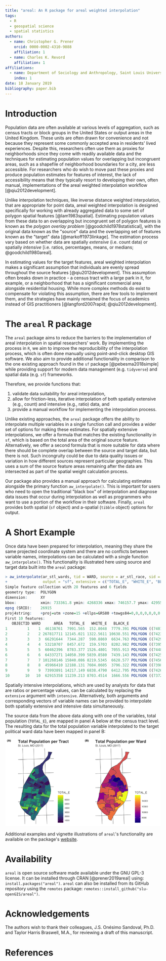 ```yaml
---
title: "areal: An R package for areal weighted interpolation"
tags:
  - R
  - geospatial science
  - spatial statistics
authors:
  - name: Christopher G. Prener
    orcid: 0000-0002-4310-9888
    affiliation: 1
  - name: Charles K. Revord
    affiliation: 1
affiliations:
  - name: Department of Sociology and Anthropology, Saint Louis University
    index: 1
date: 18 January 2019
bibliography: paper.bib
---
```


# Introduction
Population data are often available at various levels of aggregation, such as census tracts or block groups in the United States or output areas in the United Kingdom. These units are often drawn for convenience and not because they represent some commonly accepted area in residents' lived experiences. Despite this, researchers often use them as proxies for neighborhoods since they come with readily available data and the techniques for estimating population values for overlapping but incongruent areas, such as a shapefile of neighborhood boundaries for a city, are less accessible. For researchers who do wish to move past these proxies and produce population estimates for features of interest, the lack of accessibility means that they typically resort to developing their own, often manual, implementations of the areal weighted interpolation workflow [@qiu2012development]. 

Unlike interpolation techniques, like inverse distance weighted interpolation, that are appropriate for point data, areal weighted interpolation is designed specifically for working with already aggregated data to some set of polygon spatial features [@lam1983spatial]. Estimating population values from these data to an overlapping but incongruent set of polygon features is known as the *polygon overlay problem* [@goodchild1978statistical], with the original data known as the "source" data and the overlapping set of features known as the "target" data [@markoff1973linkage]. The estimation process vary based on whether data are spatially *extensive* (i.e. count data) or spatially *intensive* [i.e. ratios, percentages, means, or medians; @goodchild1980areal].

In estimating values for the target features, areal weighted interpolation makes a significant assumption that individuals are evenly spread throughout the source features [@qiu2012development]. This assumption often breaks down in practice - a census tract with a large park in it, for example, or a neighborhood that has a significant commercial area alongside residential housing. While more complex methods do exist to compensate for violating this assumption, there are few tools to implement them, and the strategies have mainly remained the focus of academics instead of GIS practitioners [@langford2007rapid; @qiu2012development].

# The `areal` R package
The `areal` package aims to reduce the barriers to the implementation of areal interpolation in spatial researchers' work. By implementing the process in `R`, we aim to improve the reproducibility of the interpolation process, which is often done manually using point-and-click desktop GIS software. We also aim to provide additional functionality in comparison to the one existing approach found in the `sf` package [@pebesma2018simple] while providing support for modern data management (e.g. `tidyverse`) and spatial data (e.g. `sf`) frameworks. 

Therefore, we provide functions that:

1. validate data suitability for areal interpolation,
2. allow for friction-less, iterative interpolation of both spatially extensive (e.g., count) and intensive (e.g., ratio) data, and
3. provide a manual workflow for implementing the interpolation process.

Unlike existing approaches, the `areal` package offers the ability to interpolate multiple variables in a single function call and provides a wider set of options for making these estimates. For spatially extensive interpolations, we offer a formula that matches the existing functionality in `sf`, which is based on the total area of the original source feature. Alternatively, we offer a second formula that is more suitable for data where there should be complete overlap between the source and target data, but there is not. Such incongruity could be due to data quality issues or variation in how different sources represent particular geographies. This uses a sum of the source feature areas remaining after the data are intersected as part of the spatial weight calculation process.

Our package also provides a manual approach for calculating estimates alongside the primary function `aw_interpolate()`. This is important for users who need to open the traditional "black box" of interpolation and diagnose data issues that occur during interpolation as well as programmers who want to use a portion of the workflow in their software. Finally, `areal` provides both spatial (`sf` object) and a-spatial (`tibble` object) options for output.

# A Short Example
Once data have been prepared for interpolation, meaning they share the same projected coordinate system and there are no conflicts between variable names, interpolations can be calculated with a single function `aw_interpolate()`. This functionality is illustrated here using source and target data built into the `areal` package:

```r
> aw_interpolate(ar_stl_wards, tid = WARD, source = ar_stl_race, sid = GEOID, weight = "sum",
+                output = "sf", extensive = c("TOTAL_E", "WHITE_E", "BLACK_E"))
Simple feature collection with 28 features and 6 fields
geometry type:  POLYGON
dimension:      XY
bbox:           xmin: 733361.8 ymin: 4268336 xmax: 746157.7 ymax: 4295504
epsg (SRID):    26915
proj4string:    +proj=utm +zone=15 +ellps=GRS80 +towgs84=0,0,0,0,0,0,0 +units=m +no_defs
First 10 features:
   OBJECTID WARD      AREA   TOTAL_E   WHITE_E   BLACK_E                       geometry
1         1    1  46138761  7991.565  152.8048  7779.391 POLYGON ((740184.2 4286431,...
2         2    2 267817711 12145.021 1322.5611 10638.551 POLYGON ((742392.1 4289178,...
3         3    3  66291644  7344.287  590.8869  6634.763 POLYGON ((742956.1 4284113,...
4         4    4  53210707  8457.672  159.5703  8202.982 POLYGON ((739557.6 4284080,...
5         5    5  60462396  8783.377 1526.4801  7055.913 POLYGON ((744883.8 4281632,...
6         6    6  64337271 14050.399 5839.8580  7439.143 POLYGON ((742501.6 4279976,...
7         7    7 101268146 15840.086 8219.5345  6628.577 POLYGON ((745618.6 4279867,...
8         8    8  45966410 12188.131 7604.0605  3796.322 POLYGON ((739842.8 4277724,...
9         9    9  73993891 14217.149 6838.4790  6412.795 POLYGON ((742619.4 4276734,...
10       10   10  62915358 11239.213 8703.4514  1666.556 POLYGON ((737257.7 4277050,...
```

Spatially intensive interpolations, which are used by analysts for data that are ratios or percentage values, can be calculated by replacing the `extensive` argument with `intensive`. Alternatively, both arguments and corresponding vectors of variable names can be provided to interpolate both spatially extensive and intensive data simultaneously. 

The source data from the above data along with one of the variables, total population (`TOTAL_E`), are mapped in panel A below at the census tract level. The resulting data for the total population variable interpolated to the target political ward data have been mapped in panel B:

![](../man/figures/exampleMap.png)

Additional examples and vignette illustrations of `areal`'s functionality are available on the package's [website](https://slu-openGIS.github.io/areal/).

# Availability
`areal` is open source software made available under the GNU GPL-3 license. It can be installed through CRAN [@prener2019areal] using: `install.packages("areal")`. `areal` can also be installed from its GitHub repository using the `remotes` package: `remotes::install_github("slu-openGIS/areal")`.

# Acknowledgements
The authors wish to thank their colleagues, J.S. Onésimo Sandoval, Ph.D. and Taylor Harris Braswell, M.A., for reviewing a draft of this manuscript. 

# References
